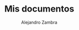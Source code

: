 ---
title: "Mis documentos"
subtitle: ""
description: ""
layout: book
author: Alejandro Zambra
started: 2024-02-19
read: 2024-02-26
status: read
rating: 4
color: 
cover: 
pages: 208
link: http://www.anagrama-ed.es/libro/narrativas-hispanicas/mis-documentos/9788433997715/NH_524
---